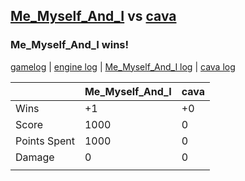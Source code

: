 ## [Me_Myself_And_I](<../../Me_Myself_And_I/README.md>) vs [cava](<../../cava/README.md>)
### Me_Myself_And_I wins!

[gamelog](<gamelog.json>) | [engine log](<engine>) | [Me_Myself_And_I log](<Me_Myself_And_I>) | [cava log](<cava>)

|              | Me_Myself_And_I | cava |
| ------------ | --------------- | ---- |
| Wins         |              +1 |   +0 |
| Score        |            1000 |    0 |
| Points Spent |            1000 |    0 |
| Damage       |               0 |    0 |
|              |                 |      |
